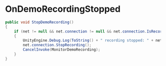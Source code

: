 <Badge type="danger" text="Carbon Compatible"/><Badge type="warning" text="Oxide Compatible"/>
# OnDemoRecordingStopped
```csharp
public void StopDemoRecording()
{
	if (net != null && net.connection != null && net.connection.IsRecording)
	{
		UnityEngine.Debug.Log(ToString() + " recording stopped: " + net.connection.RecordFilename);
		net.connection.StopRecording();
		CancelInvoke(MonitorDemoRecording);
	}
}

```
